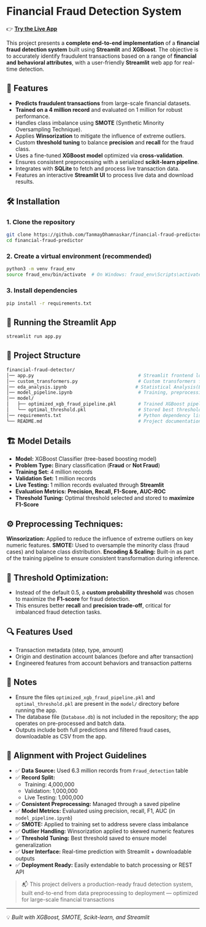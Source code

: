 # Financial Fraud Detection System

👉 **[Try the Live App](https://financial-fraud-detector.streamlit.app/)**

This project presents a **complete end-to-end implementation** of a **financial fraud detection system** built using **Streamlit** and **XGBoost**. The objective is to accurately identify fraudulent transactions based on a range of **financial and behavioral attributes**, with a user-friendly **Streamlit** web app for real-time detection.

## 📌 Features
- **Predicts fraudulent transactions** from large-scale financial datasets.
- **Trained on a 4 million record** and evaluated on 1 million for robust performance.
- Handles class imbalance using **SMOTE** (Synthetic Minority Oversampling Technique).
- Applies **Winsorization** to mitigate the influence of extreme outliers.
- Custom **threshold tuning** to balance **precision** and **recall** for the fraud class.
- Uses a fine-tuned **XGBoost model** optimized via **cross-validation**.
- Ensures consistent preprocessing with a serialized **scikit-learn pipeline**.
- Integrates with **SQLite** to fetch and process live transaction data.
- Features an interactive **Streamlit UI** to process live data and download results.

## 🛠 Installation
### 1. Clone the repository
```sh
git clone https://github.com/TanmayDhamnaskar/financial-fraud-predictor
cd financial-fraud-predictor
```

### 2. Create a virtual environment (recommended)
```sh
python3 -m venv fraud_env
source fraud_env/bin/activate  # On Windows: fraud_env\Scripts\activate
```
### 3. Install dependencies
```sh
pip install -r requirements.txt
```

## 🚀 Running the Streamlit App
```sh
streamlit run app.py
```

## 📂 Project Structure
```sh
financial-fraud-detector/
│── app.py                                      # Streamlit frontend logic
│── custom_transformers.py                      # Custom transformers for pipeline
│── eda_analysis.ipynb                         # Statistical Analysis(EDA)
│── model_pipeline.ipynb                        # Training, preprocessing, tuning
│── model/
│   ├── optimized_xgb_fraud_pipeline.pkl        # Trained XGBoost pipeline
│   └── optimal_threshold.pkl                   # Stored best threshold (max F1-score)
│── requirements.txt                            # Python dependency list
└── README.md                                   # Project documentation
```

## 🏗 Model Details

- **Model:** XGBoost Classifier (tree-based boosting model)
- **Problem Type:** Binary classification (**Fraud** or **Not Fraud**)
- **Training Set:** 4 million records
- **Validation Set:** 1 million records
- **Live Testing:** 1 million records evaluated through **Streamlit**
- **Evaluation Metrics:** **Precision, Recall, F1-Score, AUC-ROC**
- **Threshold Tuning:** Optimal threshold selected and stored to **maximize F1-Score**

## ⚙ Preprocessing Techniques:

**Winsorization:** Applied to reduce the influence of extreme outliers on key numeric features.
**SMOTE:** Used to oversample the minority class (fraud cases) and balance class distribution.
**Encoding & Scaling:** Built-in as part of the training pipeline to ensure consistent transformation during inference.

## 🎯 Threshold Optimization:

- Instead of the default 0.5, a **custom probability threshold** was chosen to maximize the **F1-score** for fraud detection.
- This ensures better **recall** and **precision trade-off**, critical for imbalanced fraud detection tasks.

## 🔍 Features Used

- Transaction metadata (step, type, amount)
- Origin and destination account balances (before and after transaction)
- Engineered features from account behaviors and transaction patterns

## 📑 Notes

- Ensure the files `optimized_xgb_fraud_pipeline.pkl` and `optimal_threshold.pkl` are present in the `model/` directory before running the app.
- The database file (`Database.db`) is not included in the repository; the app operates on pre-processed and batch data.
- Outputs include both full predictions and filtered fraud cases, downloadable as CSV from the app.

## 📘 Alignment with Project Guidelines

- ✅ **Data Source:** Used 6.3 million records from `Fraud_detection` table
- ✅ **Record Split:**
  - Training: 4,000,000
  - Validation: 1,000,000
  - Live Testing: 1,000,000
- ✅ **Consistent Preprocessing:** Managed through a saved pipeline
- ✅ **Model Metrics:** Evaluated using precision, recall, F1, AUC (in `model_pipeline.ipynb`)
- ✅ **SMOTE:** Applied to training set to address severe class imbalance
- ✅ **Outlier Handling:** Winsorization applied to skewed numeric features
- ✅ **Threshold Tuning:** Best threshold saved to ensure model generalization
- ✅ **User Interface:** Real-time prediction with Streamlit + downloadable outputs
- ✅ **Deployment Ready:** Easily extendable to batch processing or REST API

> 📬 This project delivers a production-ready fraud detection system, built end-to-end from data preprocessing to deployment — optimized for large-scale financial transactions


---
💡 *Built with XGBoost, SMOTE, Scikit-learn, and Streamlit*









